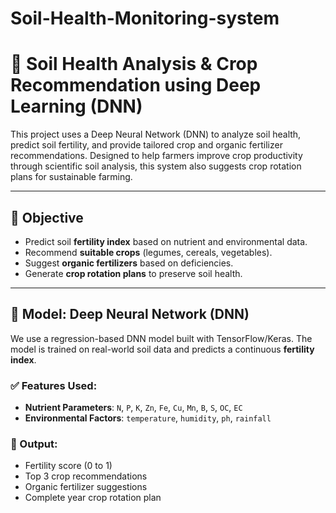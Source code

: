 # Soil-Health-Monitoring-system

# 🌾 Soil Health Analysis & Crop Recommendation using Deep Learning (DNN)

This project uses a Deep Neural Network (DNN) to analyze soil health, predict soil fertility, and provide tailored crop and organic fertilizer recommendations. Designed to help farmers improve crop productivity through scientific soil analysis, this system also suggests crop rotation plans for sustainable farming.

---

## 📌 Objective

- Predict soil **fertility index** based on nutrient and environmental data.
- Recommend **suitable crops** (legumes, cereals, vegetables).
- Suggest **organic fertilizers** based on deficiencies.
- Generate **crop rotation plans** to preserve soil health.

---

## 🧠 Model: Deep Neural Network (DNN)

We use a regression-based DNN model built with TensorFlow/Keras. The model is trained on real-world soil data and predicts a continuous **fertility index**.

### ✅ Features Used:
- **Nutrient Parameters**: `N`, `P`, `K`, `Zn`, `Fe`, `Cu`, `Mn`, `B`, `S`, `OC`, `EC`
- **Environmental Factors**: `temperature`, `humidity`, `ph`, `rainfall`

### 🎯 Output:
- Fertility score (0 to 1)
- Top 3 crop recommendations
- Organic fertilizer suggestions
- Complete year crop rotation plan


